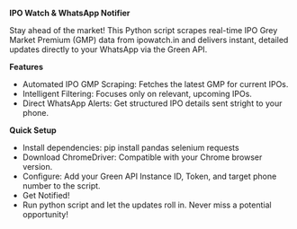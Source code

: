 **IPO Watch & WhatsApp Notifier**

Stay ahead of the market! This Python script scrapes real-time IPO Grey Market Premium (GMP) data from ipowatch.in and delivers instant, detailed updates directly to your WhatsApp via the Green API.

**Features**
- Automated IPO GMP Scraping: Fetches the latest GMP for current IPOs.
- Intelligent Filtering: Focuses only on relevant, upcoming IPOs.
- Direct WhatsApp Alerts: Get structured IPO details sent stright to your phone.

**Quick Setup**
- Install dependencies: pip install pandas selenium requests
- Download ChromeDriver: Compatible with your Chrome browser version.
- Configure: Add your Green API Instance ID, Token, and target phone number to the script.
- Get Notified!
- Run python script and let the updates roll in. Never miss a potential opportunity!
